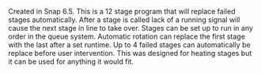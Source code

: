 Created in Snap 6.5. This is a 12 stage program that will replace failed stages automatically. After a stage is called lack of a running signal will cause the next stage in line to take over. Stages can be set up to run in any order in the queue system. Automatic rotation can replace the first stage with the last after a set runtime. Up to 4 failed stages can automatically be replace before user intervention. This was designed for heating stages but it can be used for anything it would fit.
